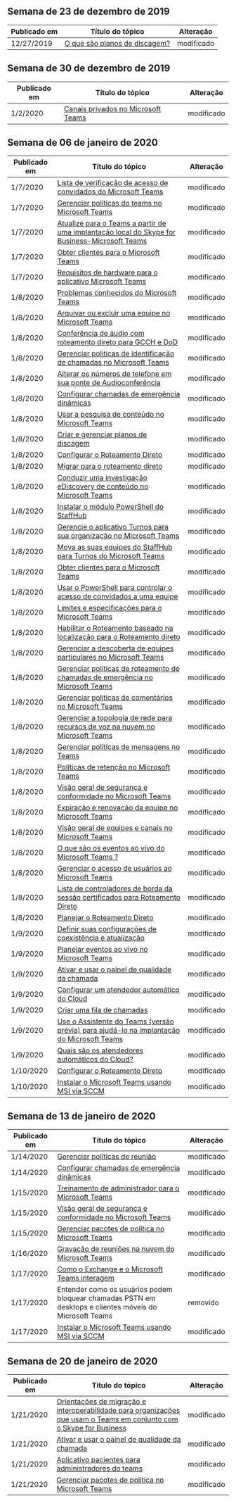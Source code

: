 <!-- This file is generated automatically each week. Changes made to this file will be overwritten.-->




## <a name="week-of-december-23-2019"></a>Semana de 23 de dezembro de 2019


| Publicado em |Título do tópico | Alteração |
|------|------------|--------|
| 12/27/2019 | [O que são planos de discagem?](/MicrosoftTeams/what-are-dial-plans) | modificado |


## <a name="week-of-december-30-2019"></a>Semana de 30 de dezembro de 2019


| Publicado em |Título do tópico | Alteração |
|------|------------|--------|
| 1/2/2020 | [Canais privados no Microsoft Teams](/MicrosoftTeams/private-channels) | modificado |


## <a name="week-of-january-06-2020"></a>Semana de 06 de janeiro de 2020


| Publicado em |Título do tópico | Alteração |
|------|------------|--------|
| 1/7/2020 | [Lista de verificação de acesso de convidados do Microsoft Teams](/MicrosoftTeams/guest-access-checklist) | modificado |
| 1/7/2020 | [Gerenciar políticas do teams no Microsoft Teams](/MicrosoftTeams/teams-policies) | modificado |
| 1/7/2020 | [Atualize para o Teams a partir de uma implantação local do Skype for Business-Microsoft Teams](/MicrosoftTeams/upgrade-to-teams-on-prem-overview) | modificado |
| 1/7/2020 | [Obter clientes para o Microsoft Teams](/MicrosoftTeams/get-clients) | modificado |
| 1/7/2020 | [Requisitos de hardware para o aplicativo Microsoft Teams](/MicrosoftTeams/hardware-requirements-for-the-teams-app) | modificado |
| 1/8/2020 | [Problemas conhecidos do Microsoft Teams](/MicrosoftTeams/known-issues) | modificado |
| 1/8/2020 | [Arquivar ou excluir uma equipe no Microsoft Teams](/MicrosoftTeams/archive-or-delete-a-team) | modificado |
| 1/8/2020 | [Conferência de áudio com roteamento direto para GCCH e DoD](/MicrosoftTeams/audio-conferencing-with-direct-routing-for-gcch-and-dod) | modificado |
| 1/8/2020 | [Gerenciar políticas de identificação de chamadas no Microsoft Teams](/MicrosoftTeams/caller-id-policies) | modificado |
| 1/8/2020 | [Alterar os números de telefone em sua ponte de Audioconferência](/MicrosoftTeams/change-the-phone-numbers-on-your-audio-conferencing-bridge) | modificado |
| 1/8/2020 | [Configurar chamadas de emergência dinâmicas](/MicrosoftTeams/configure-dynamic-emergency-calling) | modificado |
| 1/8/2020 | [Usar a pesquisa de conteúdo no Microsoft Teams](/MicrosoftTeams/content-search) | modificado |
| 1/8/2020 | [Criar e gerenciar planos de discagem](/MicrosoftTeams/create-and-manage-dial-plans) | modificado |
| 1/8/2020 | [Configurar o Roteamento Direto](/MicrosoftTeams/direct-routing-configure) | modificado |
| 1/8/2020 | [Migrar para o roteamento direto](/MicrosoftTeams/direct-routing-migrating) | modificado |
| 1/8/2020 | [Conduzir uma investigação eDiscovery de conteúdo no Microsoft Teams](/MicrosoftTeams/ediscovery-investigation) | modificado |
| 1/8/2020 | [Instalar o módulo PowerShell do StaffHub](/MicrosoftTeams/expand-teams-across-your-org/shifts/install-the-staffhub-powershell-module) | modificado |
| 1/8/2020 | [Gerencie o aplicativo Turnos para sua organização no Microsoft Teams](/MicrosoftTeams/expand-teams-across-your-org/shifts/manage-the-shifts-app-for-your-organization-in-teams) | modificado |
| 1/8/2020 | [Mova as suas equipes do StaffHub para Turnos do Microsoft Teams](/MicrosoftTeams/expand-teams-across-your-org/shifts/move-staffhub-teams-to-shifts-in-teams) | modificado |
| 1/8/2020 | [Obter clientes para o Microsoft Teams](/MicrosoftTeams/get-clients) | modificado |
| 1/8/2020 | [Usar o PowerShell para controlar o acesso de convidados a uma equipe](/MicrosoftTeams/guest-access-powershell) | modificado |
| 1/8/2020 | [Limites e especificações para o Microsoft Teams](/MicrosoftTeams/limits-specifications-teams) | modificado |
| 1/8/2020 | [Habilitar o Roteamento baseado na localização para o Roteamento direto](/MicrosoftTeams/location-based-routing-enable) | modificado |
| 1/8/2020 | [Gerenciar a descoberta de equipes particulares no Microsoft Teams](/MicrosoftTeams/manage-discovery-of-private-teams) | modificado |
| 1/8/2020 | [Gerenciar políticas de roteamento de chamadas de emergência no Microsoft Teams](/MicrosoftTeams/manage-emergency-call-routing-policies) | modificado |
| 1/8/2020 | [Gerenciar políticas de comentários no Microsoft Teams](/MicrosoftTeams/manage-feedback-policies-in-teams) | modificado |
| 1/8/2020 | [Gerenciar a topologia de rede para recursos de voz na nuvem no Microsoft Teams](/MicrosoftTeams/manage-your-network-topology) | modificado |
| 1/8/2020 | [Gerenciar políticas de mensagens no Teams](/MicrosoftTeams/messaging-policies-in-teams) | modificado |
| 1/8/2020 | [Políticas de retenção no Microsoft Teams](/MicrosoftTeams/retention-policies) | modificado |
| 1/8/2020 | [Visão geral de segurança e conformidade no Microsoft Teams](/MicrosoftTeams/security-compliance-overview) | modificado |
| 1/8/2020 | [Expiração e renovação da equipe no Microsoft Teams](/MicrosoftTeams/team-expiration-renewal) | modificado |
| 1/8/2020 | [Visão geral de equipes e canais no Microsoft Teams](/MicrosoftTeams/teams-channels-overview) | modificado |
| 1/8/2020 | [O que são os eventos ao vivo do Microsoft Teams ?](/MicrosoftTeams/teams-live-events/what-are-teams-live-events) | modificado |
| 1/8/2020 | [Gerenciar o acesso de usuários ao Microsoft Teams](/MicrosoftTeams/user-access) | modificado |
| 1/8/2020 | [Lista de controladores de borda da sessão certificados para Roteamento Direto](/MicrosoftTeams/direct-routing-border-controllers) | modificado |
| 1/8/2020 | [Planejar o Roteamento Direto](/MicrosoftTeams/direct-routing-plan) | modificado |
| 1/9/2020 | [Definir suas configurações de coexistência e atualização](/MicrosoftTeams/setting-your-coexistence-and-upgrade-settings) | modificado |
| 1/9/2020 | [Planejar eventos ao vivo no Microsoft Teams](/MicrosoftTeams/teams-live-events/plan-for-teams-live-events) | modificado |
| 1/9/2020 | [Ativar e usar o painel de qualidade da chamada](/MicrosoftTeams/turning-on-and-using-call-quality-dashboard) | modificado |
| 1/9/2020 | [Configurar um atendedor automático do Cloud](/MicrosoftTeams/create-a-phone-system-auto-attendant) | modificado |
| 1/9/2020 | [Criar uma fila de chamadas](/MicrosoftTeams/create-a-phone-system-call-queue) | modificado |
| 1/9/2020 | [Use o Assistente do Teams (versão prévia) para ajudá-lo na implantação do Microsoft Teams](/MicrosoftTeams/use-advisor-teams-roll-out) | modificado |
| 1/9/2020 | [Quais são os atendedores automáticos do Cloud?](/MicrosoftTeams/what-are-phone-system-auto-attendants) | modificado |
| 1/10/2020 | [Configurar o Roteamento Direto](/MicrosoftTeams/direct-routing-configure) | modificado |
| 1/10/2020 | [Instalar o Microsoft Teams usando MSI via SCCM](/MicrosoftTeams/msi-deployment) | modificado |


## <a name="week-of-january-13-2020"></a>Semana de 13 de janeiro de 2020


| Publicado em |Título do tópico | Alteração |
|------|------------|--------|
| 1/14/2020 | [Gerenciar políticas de reunião](/MicrosoftTeams/meeting-policies-in-teams) | modificado |
| 1/14/2020 | [Configurar chamadas de emergência dinâmicas](/MicrosoftTeams/configure-dynamic-emergency-calling) | modificado |
| 1/15/2020 | [Treinamento de administrador para o Microsoft Teams](/MicrosoftTeams/itadmin-readiness) | modificado |
| 1/15/2020 | [Visão geral de segurança e conformidade no Microsoft Teams](/MicrosoftTeams/security-compliance-overview) | modificado |
| 1/15/2020 | [Gerenciar pacotes de política no Microsoft Teams](/MicrosoftTeams/manage-policy-packages) | modificado |
| 1/16/2020 | [Gravação de reuniões na nuvem do Microsoft Teams](/MicrosoftTeams/cloud-recording) | modificado |
| 1/17/2020 | [Como o Exchange e o Microsoft Teams interagem](/MicrosoftTeams/exchange-teams-interact) | modificado |
| 1/17/2020 | Entender como os usuários podem bloquear chamadas PSTN em desktops e clientes móveis do Microsoft Teams | removido |
| 1/17/2020 | [Instalar o Microsoft Teams usando MSI via SCCM](/MicrosoftTeams/msi-deployment) | modificado |


## <a name="week-of-january-20-2020"></a>Semana de 20 de janeiro de 2020


| Publicado em |Título do tópico | Alteração |
|------|------------|--------|
| 1/21/2020 | [Orientações de migração e interoperabilidade para organizações que usam o Teams em conjunto com o Skype for Business](/MicrosoftTeams/migration-interop-guidance-for-teams-with-skype) | modificado |
| 1/21/2020 | [Ativar e usar o painel de qualidade da chamada](/MicrosoftTeams/turning-on-and-using-call-quality-dashboard) | modificado |
| 1/21/2020 | [Aplicativo pacientes para administradores do teams](/MicrosoftTeams/expand-teams-across-your-org/healthcare/patients-app-overview) | modificado |
| 1/21/2020 | [Gerenciar pacotes de política no Microsoft Teams](/MicrosoftTeams/manage-policy-packages) | modificado |
